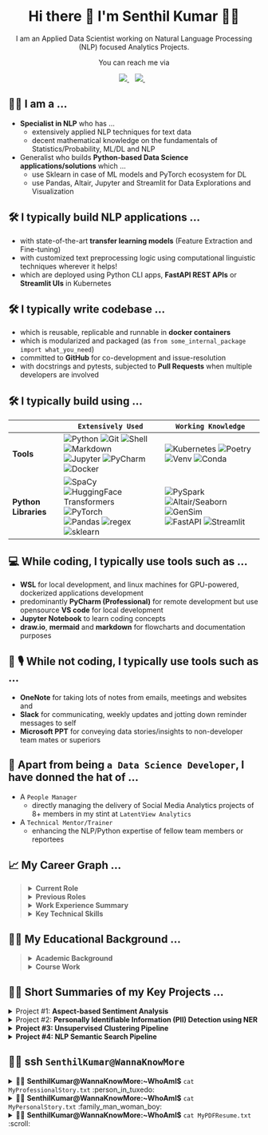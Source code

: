 <h1 align='center'>
  Hi there 👋 I'm Senthil Kumar 👨‍💻
</h1>

<p align='center'>
  I am an Applied Data Scientist working on Natural Language Processing (NLP) focused Analytics Projects.
</p>

<p align='center'>
  You can reach me via
</p>

<p align='center'>
  <a href="https://www.linkedin.com/in/senthilkumarm1901/">
    <img src="https://img.shields.io/badge/-/in/senthilkumarm1901/-blue?&style=for-the-badge&logo=linkedin&logoColor=white" />
  </a>&nbsp;&nbsp;
  <a href="mailto:senthilkumar.m1901@gmail.com">
    <img src="https://img.shields.io/badge/-senthilkumar.m1901@gmail.com-c14438?style=for-the-badge&logo=Gmail&logoColor=white&link=mailto:senthilkumar.m1901@gmail.com" />        
  </a>&nbsp;&nbsp;

</p>

## :man_in_tuxedo: I am a ...

   -  **Specialist in NLP** who has ...
       - extensively applied NLP techniques for text data 
       - decent mathematical knowledge on the fundamentals of Statistics/Probability, ML/DL and NLP
   - Generalist who builds **Python-based Data Science applications/solutions** which ...
       - use Sklearn in case of ML models and PyTorch ecosystem for DL
       - use Pandas, Altair, Jupyter and Streamlit for Data Explorations and Visualization

## :hammer_and_wrench: I typically build NLP applications ...

- with state-of-the-art **transfer learning models** (Feature Extraction and Fine-tuning)
- with customized text preprocessing logic using computational linguistic techniques wherever it helps!
- which are deployed using Python CLI apps, **FastAPI REST APIs** or **Streamlit UIs** in Kubernetes

## :hammer_and_wrench: I typically write codebase ...

- which is reusable, replicable and runnable in **docker containers**
- which is modularized and packaged (as `from some_internal_package import what_you_need`)
- committed to **GitHub** for co-development and issue-resolution
- with docstrings and pytests, subjected to **Pull Requests** when multiple developers are involved

## :hammer_and_wrench: I typically build using ...


|         <img width=50/>          |  `Extensively Used` <img width=200/>                                                                                                                                                                                                                                                                                                                                                                                                                                                                                                                                                                             |  `Working Knowledge`  <img width=200/>                                                                                                                                                                                                                                                                                                                                                                                                                               |
|------------------|----------------------------------------------------------------------------------------------------------------------------------------------------------------------------------------------------------------------------------------------------------------------------------------------------------------------------------------------------------------------------------------------------------------------------------------------------------------------------------------------------------------------------------------------------------------------------------------------------|----------------------------------------------------------------------------------------------------------------------------------------------------------------------------------------------------------------------------------------------------------------------------------------------------------------------------------------------------------------------------------------------------------------------------------------------------|
| **Tools**             | ![Python](https://img.shields.io/badge/Python-3776AB?style=for-the-badge=white) ![Git](https://img.shields.io/badge/GitHub-100000?style=for-the-badge=white) ![Shell](https://img.shields.io/badge/Linux/WSL-121011?style=for-the-badge=white) ![Markdown](https://img.shields.io/badge/Markdown-000000?style=for-the-badge=white) <br>![Jupyter](https://img.shields.io/badge/Jupyter-F37626.svg?&style=for-the-badge=white) ![PyCharm](https://img.shields.io/badge/PyCharm-143?style=for-the-badge=green) ![Docker](https://img.shields.io/badge/-Docker-green?style=for-the-badge=white) | ![Kubernetes](https://img.shields.io/badge/-Kubernetes-blue?style=for-the-badge=white) ![Poetry](https://img.shields.io/badge/-Poetry-brown?style=for-the-badge=white) <br>![Venv](https://img.shields.io/badge/-Venv-black?style=for-the-badge=white) ![Conda](https://img.shields.io/badge/-Conda-orange?style=for-the-badge=white)                                                                                                                  |
| **Python Libraries** | ![SpaCy](https://img.shields.io/badge/-SpaCy-green?style=for-the-badge=white) ![HuggingFace Transformers](https://img.shields.io/badge/-Transformers-blue?style=for-the-badge=white) ![PyTorch](https://img.shields.io/badge/-PyTorch-brown?style=for-the-badge=white) <br> ![Pandas](https://img.shields.io/badge/-Pandas-black?style=for-the-badge=white) ![regex](https://img.shields.io/badge/-RegEx-orange?style=for-the-badge=white) ![sklearn](https://img.shields.io/badge/-Sklearn-orange?style=for-the-badge=white)                                                            | ![PySpark](https://img.shields.io/badge/-PySpark-green?style=for-the-badge=white) ![Altair/Seaborn](https://img.shields.io/badge/-Altair-blue?style=for-the-badge=white) ![GenSim](https://img.shields.io/badge/-GenSim-brown?style=for-the-badge=white) <br> ![FastAPI](https://img.shields.io/badge/-FastAPI-orange?style=for-the-badge=white) ![Streamlit](https://img.shields.io/badge/-Streamlit-yellow?style=for-the-badge=black)<br> |

## :computer: While coding, I typically use tools such as ...

   - **WSL** for local development, and linux machines for GPU-powered, dockerized applications development
   - predominantly **PyCharm (Professional)** for remote development but use opensource **VS code** for local development
   - **Jupyter Notebook** to learn coding concepts 
   - **draw.io**, **mermaid** and **markdown** for flowcharts and documentation purposes

## 📅 🎙️ While not coding, I typically use tools such as ...

   - **OneNote** for taking lots of notes from emails, meetings and websites and  
   - **Slack** for communicating, weekly updates and jotting down reminder messages to self
   - **Microsoft PPT** for conveying data stories/insights to non-developer team mates or superiors

## :bearded_person: Apart from being `a Data Science Developer`, I have donned the hat of ...

   - A `People Manager` 
       - directly managing the delivery of Social Media Analytics projects of 8+ members in my stint at `LatentView Analytics` 
   - A `Technical Mentor/Trainer`
       - enhancing the NLP/Python expertise of fellow team members or reportees 

## :chart_with_upwards_trend: My Career Graph ...

<blockquote>
	
    
<details> <summary> <b>Current Role</b> </summary>

<br>
	
   - Since May'18, I have been working in data science `NLP projects` at <i><b>Ford Analytics Division</i></b> <br> 
   - Worked for teams such as Artificial Intelligence Advancement Center, Customer Experience and Operations Analytics

</details>

<details> <summary> <b>Previous Roles</b> </summary>

<br>
	
   - For 4 years, I had offered `Social Media Analytics` and Text Analysis solutions to a F100 Tech client of <i><b>LatentView Analytics</b></i> <br>
   - In the first 4 years of my career, I had worked in Market Research domain. 

</details>

<details> <summary> <b>Work Experience Summary</b> </summary>

<br>

   - Total Experience: 11+ Years | 2010 - Present <br>
   - NLP Experience: 7+ Years | 2014 - Present <br>
   - Market Research Experience: 4 Years | 2010 - 2014 
<br>

	
| Company            | Designation                               | Timeline         |
|--------------------|-------------------------------------------|------------------|
| Ford Motor Company | Deputy Manager                            | Nov'19 - Present |
|                    | Senior Analyst                            | May'18 - Oct'19  |
| LatentView         | Assistant Manager                         | Oct'16 - Apr'18  |
|                    | Senior Analyst                            | Apr'14 - Sep'16  |
| CapGemini          | Senior Consultant                         | Jan'14 - Mar'14  |
| Beroe              | Analyst<br>Senior Analyst<br>Lead Analyst | Jul'10 - Dec'13  |


</details>

<details> <summary> <b>Key Technical Skills</b> </summary>

<br>

- Python | NLP via Rules, Linguistics and ML Techniques | Deep Learning for NLP | ML Projects Execution


	
</details>
	
</blockquote>
	

## :man_student: My Educational Background ...

<blockquote>
<details> <summary> <b>Academic Background</b> </summary>

<br>
	
   - B.E. Madras Institute of Technology, **8.6** CGPA | 2006 - 2010
   - **State topper** in State-level Eng. Entrance Exam | 2006
   - Twelfth Grade - 95% | 2006 ; Tenth Grade - 92% | 2004

</details>
	
<details> <summary> <b>Course Work</b> </summary>

<br> 

- `Google Cloud Platform Big Data and Machine Learning Fundamentals`| **Coursera-GCP** | Apr 2021 <br>
- 5 course `DeepLearning` Specialization | **Coursera-Deeplearning.ai** | Nov'18 - May'19 <br>
- Applied ML and Applied Text Mining Courses | **Coursera-University of Michigan** | Dec'17 - Jan'18 <br>
- Stanford Online Certification Course on SQL | **Stanford University Online** | 2015
	
</details>
	
</blockquote>

## :office_worker: Short Summaries of my Key Projects ... 

<details><summary>Project #1: <b> Aspect-based Sentiment Analysis </b> </summary>

<br>
	
- Built a reusable Sequence Classification ML Pipeline which converts customer comments into `Aspects` and `Sentiment`
- Highlights of the Pipeline: 
    - Spark+Spacy Preprocessing
    - Transfer Learning + Clustering aided Annotation 
        - Less annotation for Training (compared to traditional ML) by intelligent use of DL+ML models
    - Dockerized Environment for Model Training and Inference 
    - Fine-tuned Transformer models
 - Look [here](https://github.com/senthilkumarm1901/senthilkumarm1901/blob/main/project_descriptions/asba.md) for more details

</details>
	
<details><summary>Project #2: <b>Personally Identifiable Information (PII) Detection using NER</b></summary>

<br>
	
- Annonymized PII in text data that resulted in less restricted use of the data 
    - by building a Named Entity Recognition (NER) system that can detect PII 
- Highlights of the Pipeline: 
    - Bootstrapped the training data using Spacy rules (thus easing the annotation process)
    - Spacy's Roberta Base Transformer model allowed for no truncation of sentence max length
    - Inference REST API (via an asynchronous FastAPI deployment using K8s) that can be plugged into multiple applications
 - Look [here](https://github.com/senthilkumarm1901/senthilkumarm1901/blob/main/project_descriptions/pii_ner.md) for more details
</details>

<details><summary><b>Project #3: Unsupervised Clustering Pipeline</b></summary>

<br>
	
	
- Built reusable Text Clustering pipelines 
    - for deriving actionable insights from unlabeled text corpus
- Highlights of the Pipeline: 
    - The clustering pipeline provided options for both Traditional Topic Modeling and DL-Embedding based Hard Clustering
    - Incorporated the models into an easy-to-use `Streamlit` UI deployed via K8s 
    - The codebase was built on top of the main open source libraries
        - PyTorch (Transformers, Sentence Transformers) and Sklearn
 - Look [here](https://github.com/senthilkumarm1901/senthilkumarm1901/blob/main/project_descriptions/text_clustering.md) for more details

</details>

<details><summary><b>Project #4: NLP Semantic Search Pipeline</b></summary>

<br>

- Goal: To create "digital threads" for connecting automotive data sources
	- which has technician comments about issues before the launch of a vehicle,
	- by assigning semantically matching common part categories to every issue in both data sources 
	
- Built a pipeline that ensembles results of `3 pairs of Retriever-Reader models` wherein
	- the `Retriever` narrows down the search space and
	- the `Reader` zeroes in on the right results
    
 - Look [here](https://github.com/senthilkumarm1901/senthilkumarm1901/blob/main/project_descriptions/semantic_search.md) for more details

</details>

## 👨‍💻 ssh `SenthilKumar@WannaKnowMore` 

<details><summary> 👨‍💻 <b>SenthilKumar@WannaKnowMore:~WhoAmI$</b> <code>cat MyProfessionalStory.txt</code> :person_in_tuxedo: </summary>

<blockquote>
  
<details> <summary>How did I start my career?  </summary>

<br>
  
- Back in July 2010, I had started out providing customized Market Research (MR) in my first 4 years of my career. 
  - Simply put, it was a `no-code work` 
       - involving cold-calling, speaking to experts and reading a lot of secondary research material 
       - to write actionable procurement intelligence reports . 
  - This first job, right after my engineering undergraduation, 
       - had taught me the importance of tough-to-learn soft skills 
       - especially in communication be it written, one-on-one, cold-calling, team presentations and many more. 

</details>

<details> <summary>When did I transition to NLP?  </summary>

<br>
  
- Since 2014, I have been in the field of Data Science, and the romance has not died down yet :). 
- Largely because of the interesting NLP opportunities that landed my way. <br>
- I had primarily worked on `Social Media Analytics` at `LatentView` from 2014 to 2018 where <br> 
    - I had aided my F100 tech major client to effectively use social media insights in their marketing decisions
- Since May 2018, as a Data Scientist at Ford,
    - my technical learnings in ML/DL and NLP have been on an upward trend! 

</details>

    
<details> <summary> What are my mottos?  </summary>

<br>
  
  Striving to follow the below mottos for professional betterment: <br> 
  - To keep **upskilling my technical knowledge** 
      - Firmly believe there are **Miles to go before I sleep** <br> 
  - To bring **the best collaborative, transparent and importantly humble self in my interactions** with colleagues/friends, 
      - This is so that trust is enabled, long-term partnerships are forged and great results are achieved <br>
   - To **stand on the shoulders of the giants of open source** 
      - In other words, be **applied practitioner** first, and not try to reinvent the wheel unless it has some learning/business benefit 
  </details>

</blockquote>
</details>

<details><summary> 👨‍💻 <b>SenthilKumar@WannaKnowMore:~WhoAmI$</b> <code>cat MyPersonalStory.txt</code> :family_man_woman_boy: </summary>
<blockquote>

<details> <summary> My Small World  </summary>
 
 <br>
  
  - I am here working happily in the Data Science field largely because of the sacrifice & guidance of my `wife` . 
      - She guided my transition from Market Research to Data Science. She is a fellow analytics professional too <br>
      - She is on a break to take care of our possibly autistic todler son. <br>
      - I am cognizant of this privilege that I am enjoying (me being able to work when she couldn't). <br>
      - It has been particularly exacerbated by covid situation and personal losses <br>

 - Speaking of my `son` <br> 
      - He is the apple of my eye <br>
      - He seems to have exemplary memory, well beyond his age! (possibly biased opinion 🙂)   
      - He grasps abstract things like shapes, numbers, letters, and words faster
      - He could be in some autism spectrum (slower learning in social skills compared to kids of his age) <br>
            - With my wife's leadership we diagnosed it early and <br>
            - Hopefully we are acting on it early before it becoming too noticeable 
  
</details>


<details> <summary> My Interests  </summary>

  <br>
  
  - For last 2 years, I have spent (okay, wasted!) a lot of time on many must-watch TV series. Some iconic I must say. <br>
      - My favorite genres: Sci-Fi, Comics, Legal/Medical thrillers and anything out of this world <br>
  - My favorites among novels include many mythology fictional writings <br>
  - An ardent tea lover! 

</details>
</blockquote>
</details>

<details><summary> 👨‍💻 <b>SenthilKumar@WannaKnowMore:~WhoAmI$</b> <code>cat MyPDFResume.txt</code> :scroll: </summary>

<blockquote>
   
- Here is my [résumé](https://github.com/senthilkumarm1901/senthilkumarm1901/blob/main/Senthil_Kumar_Resume_17_Feb_2022.pdf) in pdf <br>

</blockquote>
</details>
